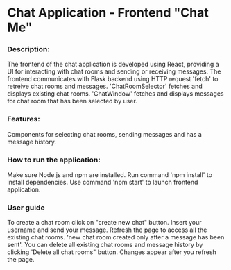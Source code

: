# Chat Application - Frontend "Chat Me"

### Description:
The frontend of the chat application is developed using React, providing a UI for interacting with chat rooms and sending or receiving messages.
The frontend communicates with Flask backend using HTTP request 'fetch' to retreive chat rooms and messages.
'ChatRoomSelector' fetches and displays existing chat rooms.
'ChatWindow' fetches and displays messages for chat room that has been selected by user.


### Features:
Components for selecting chat rooms, sending messages and has a message history.

### How to run the application:
Make sure Node.js and npm are installed.
Run command 'npm install' to install dependencies.
Use command 'npm start' to launch frontend application.

### User guide
To create a chat room click on "create new chat" button. Insert your username and send your message. Refresh the page to access all the existing chat rooms.
'new chat room created only after a message has been sent'.
You can delete all existing chat rooms and message history by clicking 'Delete all chat rooms" button. Changes appear after you refresh the page.
